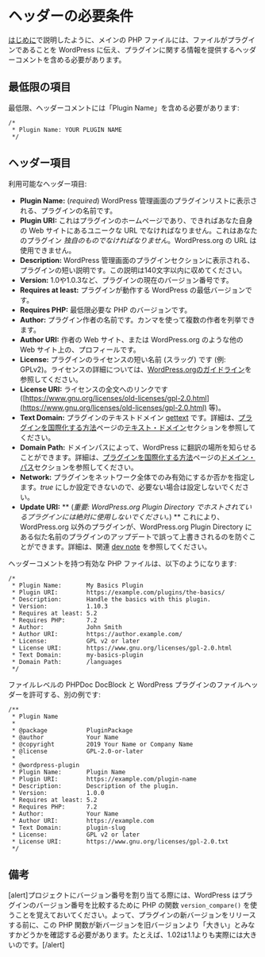 <!-- 
# Header Requirements
 -->
# ヘッダーの必要条件

<!-- 
As described in [Getting Started](https://developer.wordpress.org/plugins/plugin-basics/#getting-started), the main PHP file should include header comment what tells WordPress that a file is a plugin and provides information about the plugin.
 -->
[はじめに](https://developer.wordpress.org/plugins/plugin-basics/#getting-started)で説明したように、メインの PHP ファイルには、ファイルがプラグインであることを WordPress に伝え、プラグインに関する情報を提供するヘッダーコメントを含める必要があります。

<!-- 
## Minimum Fields
 -->
## 最低限の項目

<!-- 
At a minimum, a header comment must contain the Plugin Name:
 -->
最低限、ヘッダーコメントには「Plugin Name」を含める必要があります:

```
/*
 * Plugin Name: YOUR PLUGIN NAME
 */
```

<!-- 
## Header Fields
 -->
## ヘッダー項目

<!-- 
Available header fields:
 -->
利用可能なヘッダー項目:

<!-- 
- **Plugin Name:** (_required_) The name of your plugin, which will be displayed in the Plugins list in the WordPress Admin.
- **Plugin URI:** The home page of the plugin, which should be a unique URL, preferably on your own website. This _must be unique_ to your plugin. You cannot use a WordPress.org URL here.
- **Description:** A short description of the plugin, as displayed in the Plugins section in the WordPress Admin. Keep this description to fewer than 140 characters.
- **Version:** The current version number of the plugin, such as 1.0 or 1.0.3.
- **Requires at least:** The lowest WordPress version that the plugin will work on.
- **Requires PHP:** The minimum required PHP version.
- **Author:** The name of the plugin author. Multiple authors may be listed using commas.
- **Author URI:** The author's website or profile on another website, such as WordPress.org.
- **License:** The short name (slug) of the plugin's license (e.g. GPLv2). More information about licensing can be found in the [WordPress.org guidelines](https://developer.wordpress.org/plugins/wordpress-org/detailed-plugin-guidelines/#1-plugins-must-be-compatible-with-the-gnu-general-public-license).
- **License URI:** A link to the full text of the license (e.g. [https://www.gnu.org/licenses/old-licenses/gpl-2.0.html](https://www.gnu.org/licenses/old-licenses/gpl-2.0.html)).
- **Text Domain:** The [gettext](https://www.gnu.org/software/gettext/) text domain of the plugin. More information can be found in the [Text Domain](https://developer.wordpress.org/plugins/internationalization/how-to-internationalize-your-plugin/#text-domains) section of the [How to Internationalize your Plugin](https://developer.wordpress.org/plugins/internationalization/how-to-internationalize-your-plugin/) page.
- **Domain Path:** The domain path lets WordPress know where to find the translations. More information can be found in the [Domain Path](https://developer.wordpress.org/plugins/internationalization/how-to-internationalize-your-plugin/#domain-path) section of the [How to Internationalize your Plugin](https://developer.wordpress.org/plugins/internationalization/how-to-internationalize-your-plugin/) page.
- **Network:** Whether the plugin can only be activated network-wide. Can only be set to _true_, and should be left out when not needed.
- **Update URI:** **(_Important: never use for a plugin hosted in the WordPress.org Plugin Directory_)** Allows non WordPress.org plugins to avoid accidentally being overwritten with an update of a plugin of a similar name from the WordPress.org Plugin Directory. For more info read related [dev note](https://make.wordpress.org/core/2021/06/29/introducing-update-uri-plugin-header-in-wordpress-5-8/).
 -->
- **Plugin Name:** (_required_) WordPress 管理画面のプラグインリストに表示される、プラグインの名前です。
- **Plugin URI:** これはプラグインのホームページであり、できればあなた自身の Web サイトにあるユニークな URL でなければなりません。これはあなたのプラグイン _独自のものでなければなりません_。WordPress.org の URL は使用できません。
- **Description:** WordPress 管理画面のプラグインセクションに表示される、プラグインの短い説明です。この説明は140文字以内に収めてください。
- **Version:** 1.0や1.0.3など、プラグインの現在のバージョン番号です。
- **Requires at least:** プラグインが動作する WordPress の最低バージョンです。
- **Requires PHP:** 最低限必要な PHP のバージョンです。
- **Author:** プラグイン作者の名前です。カンマを使って複数の作者を列挙できます。
- **Author URI:** 作者の Web サイト、または WordPress.org のような他の Web サイト上の、プロフィールです。
- **License:** プラグインのライセンスの短い名前 (スラッグ) です (例: GPLv2)。ライセンスの詳細については、[WordPress.orgのガイドライン](https://developer.wordpress.org/plugins/wordpress-org/detailed-plugin-guidelines/#1-plugins-must-be-compatible-with-the-gnu-general-public-license)を参照してください。
- **License URI:** ライセンスの全文へのリンクです ([https://www.gnu.org/licenses/old-licenses/gpl-2.0.html](https://www.gnu.org/licenses/old-licenses/gpl-2.0.html) 等)。
- **Text Domain:** プラグインのテキストドメイン [gettext](https://www.gnu.org/software/gettext/) です。詳細は、[プラグインを国際化する方法](https://developer.wordpress.org/plugins/internationalization/how-to-internationalize-your-plugin/)ページの[テキスト・ドメイン](https://developer.wordpress.org/plugins/internationalization/how-to-internationalize-your-plugin/#text-domains)セクションを参照してください。
- **Domain Path:** ドメインパスによって、WordPress に翻訳の場所を知らせることができます。詳細は、[プラグインを国際化する方法](https://developer.wordpress.org/plugins/internationalization/how-to-internationalize-your-plugin/)ページの[ドメイン・パス](https://developer.wordpress.org/plugins/internationalization/how-to-internationalize-your-plugin/#domain-path)セクションを参照してください。
- **Network:** プラグインをネットワーク全体でのみ有効にするか否かを指定します。_true_ にしか設定できないので、必要ない場合は設定しないでください。
- **Update URI:** ** (_重要: WordPress.org Plugin Directory でホストされているプラグインには絶対に使用しないでください。_) ** これにより、WordPress.org 以外のプラグインが、WordPress.org Plugin Directory にある似た名前のプラグインのアップデートで誤って上書きされるのを防ぐことができます。詳細は、関連 [dev note](https://make.wordpress.org/core/2021/06/29/introducing-update-uri-plugin-header-in-wordpress-5-8/) を参照してください。

<!-- 
A valid PHP file with a header comment might look like this:
 -->
ヘッダーコメントを持つ有効な PHP ファイルは、以下のようになります:

```
/*
 * Plugin Name:       My Basics Plugin
 * Plugin URI:        https://example.com/plugins/the-basics/
 * Description:       Handle the basics with this plugin.
 * Version:           1.10.3
 * Requires at least: 5.2
 * Requires PHP:      7.2
 * Author:            John Smith
 * Author URI:        https://author.example.com/
 * License:           GPL v2 or later
 * License URI:       https://www.gnu.org/licenses/gpl-2.0.html
 * Text Domain:       my-basics-plugin
 * Domain Path:       /languages
 */
```

<!-- 
Here's another example which allows file-level PHPDoc DocBlock as well as WordPress plugin file headers:
 -->
ファイルレベルの PHPDoc DocBlock と WordPress プラグインのファイルヘッダーを許可する、別の例です:

```
/**
 * Plugin Name
 *
 * @package           PluginPackage
 * @author            Your Name
 * @copyright         2019 Your Name or Company Name
 * @license           GPL-2.0-or-later
 *
 * @wordpress-plugin
 * Plugin Name:       Plugin Name
 * Plugin URI:        https://example.com/plugin-name
 * Description:       Description of the plugin.
 * Version:           1.0.0
 * Requires at least: 5.2
 * Requires PHP:      7.2
 * Author:            Your Name
 * Author URI:        https://example.com
 * Text Domain:       plugin-slug
 * License:           GPL v2 or later
 * License URI:       https://www.gnu.org/licenses/gpl-2.0.txt
 */
```

<!-- 
## Notes
 -->
## 備考

<!-- 
[alert]When assigning a version number to your project, keep in mind that WordPress uses the PHP `version_compare()` function to compare plugin version numbers. Therefore, before you release a new version of your plugin, you should make sure that this PHP function considers the new version to be "greater" than the old one. For example, 1.02 is actually greater than 1.1.[/alert]
 -->
[alert]プロジェクトにバージョン番号を割り当てる際には、WordPress はプラグインのバージョン番号を比較するために PHP の関数 `version_compare()` を使うことを覚えておいてください。よって、プラグインの新バージョンをリリースする前に、この PHP 関数が新バージョンを旧バージョンより「大きい」とみなすかどうかを確認する必要があります。たとえば、1.02は1.1よりも実際には大きいのです。[/alert]
